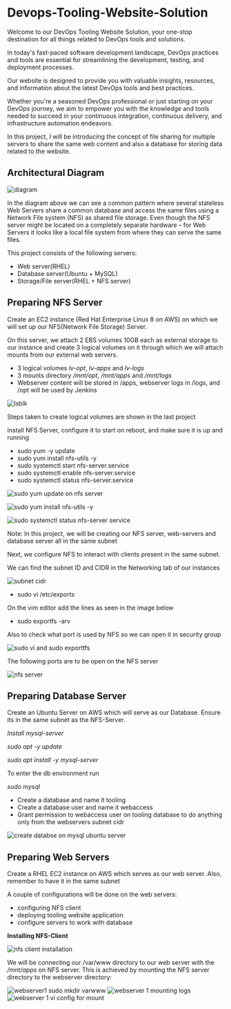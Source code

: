 # Devops-Tooling-Website-Solution

Welcome to our DevOps Tooling Website Solution, your one-stop destination for all things related to DevOps tools and solutions. 

In today's fast-paced software development landscape, DevOps practices and tools are essential for streamlining the development, testing, and deployment processes. 

Our website is designed to provide you with valuable insights, resources, and information about the latest DevOps tools and best practices. 

Whether you're a seasoned DevOps professional or just starting on your DevOps journey, we aim to empower you with the knowledge and tools needed to succeed in your continuous integration, continuous delivery, and infrastructure automation endeavors. 

In this project, I will be introducing the concept of file sharing for multiple servers to share the same web content and also a database for storing data related to the website.

## Architectural Diagram

![diagram](https://github.com/Ukdav/Developing-Tooling-Website-Solution/assets/139593350/98bdb2c6-ad05-408a-b565-785e8da43eaf)

In the diagram above we can see a common pattern where several stateless Web Servers share a common database and access the same files using a Network File system (NFS) as shared file storage. Even though the NFS server might be located on a completely separate hardware – for Web Servers it looks like a local file system from where they can serve the same files.

This project consists of the following servers:

* Web server(RHEL)
* Database server(Ubuntu + MySQL)
* Storage/File server(RHEL + NFS server)

## Preparing NFS Server

Create an EC2 instance (Red Hat Enterprise Linux 8 on AWS) on which we will set up our NFS(Network File Storage) Server.

On this server, we attach 2 EBS volumes 10GB each as external storage to our instance and create 3 logical volumes on it through which we will attach mounts from our external web servers.

* 3 logical volumes *lv-opt*, *lv-apps* and *lv-logs*
* 3 mounts directory */mnt/opt*, */mnt/apps* and */mnt/logs*
* Webserver content will be stored in /apps, webserver logs in /logs, and /opt will be used by Jenkins

![lsblk](https://github.com/Ukdav/Developing-Tooling-Website-Solution/assets/139593350/fc7aa4c9-289f-44b8-abc7-956f87988219)

Steps taken to create logical volumes are shown in the last project

Install NFS Server, configure it to start on reboot, and make sure it is up and running

* sudo yum -y update
* sudo yum install nfs-utils -y
* sudo systemctl start nfs-server.service
* sudo systemctl enable nfs-server.service
* sudo systemctl status nfs-server.service

![sudo yum update on nfs server](https://github.com/Ukdav/Developing-Tooling-Website-Solution/assets/139593350/318adcf9-e6cc-4520-a5b7-3dcea8fbbba9)

![sudo yum install nfs-utils -y](https://github.com/Ukdav/Developing-Tooling-Website-Solution/assets/139593350/1158b085-ee38-4140-81d4-6201770ef535)

![sudo systemctl status nfs-server service](https://github.com/Ukdav/Developing-Tooling-Website-Solution/assets/139593350/888b707d-7252-468e-adb1-197f88bb0e3a)

Note: In this project, we will be creating our NFS server, web-servers and database server all in the same subnet

Next, we configure NFS to interact with clients present in the same subnet.

We can find the subnet ID and CIDR in the Networking tab of our instances

![subnet cidr](https://github.com/Ukdav/Developing-Tooling-Website-Solution/assets/139593350/beaa9bc6-6259-4b81-8d01-1299e6f3612e)

* sudo vi /etc/exports

On the vim editor add the lines as seen in the image below

* sudo exportfs -arv

Also to check what port is used by NFS so we can open it in security group

![sudo vi and sudo exporttfs](https://github.com/Ukdav/Developing-Tooling-Website-Solution/assets/139593350/b4d28001-1e58-42f8-8c8f-839f6b1df3ec)

The following ports are to be open on the NFS server

![nfs server](https://github.com/Ukdav/Developing-Tooling-Website-Solution/assets/139593350/7d43a36a-5eb2-43c0-85db-8659e72427e7)

## Preparing Database Server

Create an Ubuntu Server on AWS which will serve as our Database. Ensure its in the same subnet as the NFS-Server.

*Install mysql-server*

*sudo apt -y update*

*sudo apt install -y mysql-server*

To enter the db environment run

*sudo mysql*

* Create a database and name it tooling
* Create a database user and name it webaccess
* Grant permission to webaccess user on tooling database to do anything only from the webservers subnet cidr

![create databse on mysql ubuntu server](https://github.com/Ukdav/Developing-Tooling-Website-Solution/assets/139593350/9963b98b-3898-4b6b-87ee-2ce470120646)

## Preparing Web Servers

Create a RHEL EC2 instance on AWS which serves as our web server. Also, remember to have it in the same subnet

A couple of configurations will be done on the web servers:

* configuring NFS client
* deploying tooling website application
* configure servers to work with database
  
**Installing NFS-Client**

![nfs client installation](https://github.com/Ukdav/Developing-Tooling-Website-Solution/assets/139593350/e2be46fc-65c1-4bde-aeda-5c5f7ad9fa4d)

We will be connecting our /var/www directory to our web server with the */mnt/apps* on NFS server. This is achieved by mounting the NFS server directory to the webserver directory:

![webserver1 sudo mkdir varwww](https://github.com/Ukdav/Developing-Tooling-Website-Solution/assets/139593350/91602781-0b1a-4cf4-a3e2-d27112af1b81)
![webserver 1 mounting logs](https://github.com/Ukdav/Developing-Tooling-Website-Solution/assets/139593350/56c990fa-8bbb-48ca-8c1e-c86bd9cc0988)
![webserver  1 vi config for mount](https://github.com/Ukdav/Developing-Tooling-Website-Solution/assets/139593350/55105d14-1ef2-4b8d-80f6-25a146edc2d9)

























